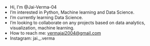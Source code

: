 - Hi, I’m @Jai-Verma-04
- I’m interested in Python, Machine learning and Data Science.
- I’m currently learning Data Science.
- I’m looking to collaborate on any projects based on data analytics, visualization, machine learning.
- How to reach me: vermajai2004@gmail.com
- Instagram: jai._.verma

<!---
Jai-Verma-04/Jai-Verma-04 is a ✨ special ✨ repository because its `README.md` (this file) appears on your GitHub profile.
You can click the Preview link to take a look at your changes.
--->
